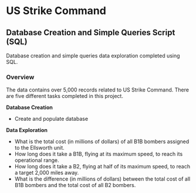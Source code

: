 # US Strike Command
## Database Creation and Simple Queries Script (SQL)

Database creation and simple queries data exploration completed using SQL.

### Overview

The data contains over 5,000 records related to US Strike Command.
There are five different tasks completed in this project.

**Database Creation**

  - Create and populate database

**Data Exploration**

  - What is the total cost (in millions of dollars) of all 
B1B bombers assigned to the Ellsworth unit.
  - How long does it take a B1B, 
flying at its maximum speed, to reach its operational range.
  - How long does it take a B2, 
flying at half of its maximum speed, to reach a target 2,000 miles away.
  - What is the difference (in millions of dollars) 
between the total cost of all B1B bombers and the total cost of all B2 bombers.


